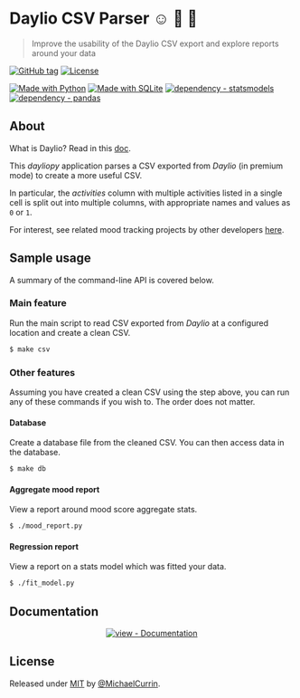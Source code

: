 # Daylio CSV Parser ☺️ 📆 🐍
> Improve the usability of the Daylio CSV export and explore reports around your data

[![GitHub tag](https://img.shields.io/github/tag/MichaelCurrin/daylio-csv-parser?include_prereleases=&sort=semver&color=blue)](https://github.com/MichaelCurrin/daylio-csv-parser/releases/)
[![License](https://img.shields.io/badge/License-MIT-blue)](#license)

[![Made with Python](https://img.shields.io/badge/Python->=3.6-blue?logo=python&logoColor=white)](https://python.org)
[![Made with SQLite](https://img.shields.io/badge/SQLite-3-blue?logo=sqlite&logoColor=white)](https://www.sqlite.org/index.html)
[![dependency - statsmodels](https://img.shields.io/badge/dependency-statsmodels-blue)](https://pypi.org/project/statsmodels)
[![dependency - pandas](https://img.shields.io/badge/dependency-pandas-blue)](https://pypi.org/project/pandas)


## About

What is Daylio? Read in this [doc](/docs/what-is-daylio.md).

This _dayliopy_ application parses a CSV exported from _Daylio_ (in premium mode) to create a more useful CSV.

In particular, the _activities_ column with multiple activities listed in a single cell is split out into multiple columns, with appropriate names and values as `0` or `1`.

For interest, see related mood tracking projects by other developers [here](/docs/related-projects.md).


## Sample usage

A summary of the command-line API is covered below.

### Main feature

Run the main script to read CSV exported from _Daylio_ at a configured location and create a clean CSV.

```bash
$ make csv
```

### Other features

Assuming you have created a clean CSV using the step above, you can run any of these commands if you wish to. The order does not matter.

#### Database

Create a database file from the cleaned CSV. You can then access data in the database.

```sh
$ make db
```

#### Aggregate mood report

View a report around mood score aggregate stats.

```sh
$ ./mood_report.py
```

#### Regression report

View a report on a stats model which was fitted your data.

```sh
$ ./fit_model.py
```


## Documentation

<div align="center">

[![view - Documentation](https://img.shields.io/badge/view-Documentation-blue?style=for-the-badge)](/docs/ "Go to docs")

</div>


## License

Released under [MIT](/LICENSE) by [@MichaelCurrin](https://github.com/MichaelCurrin).
